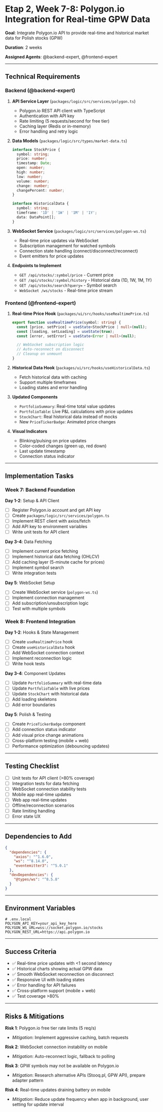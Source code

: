 # Etap 2, Week 7-8: Polygon.io Integration for Real-time GPW Data

**Goal**: Integrate Polygon.io API to provide real-time and historical market data for Polish stocks (GPW)

**Duration**: 2 weeks

**Assigned Agents**: @backend-expert, @frontend-expert

---

## Technical Requirements

### Backend (@backend-expert)

1. **API Service Layer** (`packages/logic/src/services/polygon.ts`)
   - Polygon.io REST API client with TypeScript
   - Authentication with API key
   - Rate limiting (5 requests/second for free tier)
   - Caching layer (Redis or in-memory)
   - Error handling and retry logic

2. **Data Models** (`packages/logic/src/types/market-data.ts`)

   ```typescript
   interface StockPrice {
     symbol: string;
     price: number;
     timestamp: Date;
     open: number;
     high: number;
     low: number;
     volume: number;
     change: number;
     changePercent: number;
   }

   interface HistoricalData {
     symbol: string;
     timeframe: '1D' | '1W' | '1M' | '1Y';
     data: DataPoint[];
   }
   ```

3. **WebSocket Service** (`packages/logic/src/services/polygon-ws.ts`)
   - Real-time price updates via WebSocket
   - Subscription management for watched symbols
   - Connection state handling (connect/disconnect/reconnect)
   - Event emitters for price updates

4. **Endpoints to Implement**
   - `GET /api/stocks/:symbol/price` - Current price
   - `GET /api/stocks/:symbol/history` - Historical data (1D, 1W, 1M, 1Y)
   - `GET /api/stocks/search?query=` - Symbol search
   - `WebSocket /ws/stocks` - Real-time price stream

### Frontend (@frontend-expert)

1. **Real-time Price Hook** (`packages/ui/src/hooks/useRealtimePrice.ts`)

   ```typescript
   export function useRealtimePrice(symbol: string) {
     const [price, setPrice] = useState<StockPrice | null>(null);
     const [loading, setLoading] = useState(true);
     const [error, setError] = useState<Error | null>(null);

     // WebSocket subscription logic
     // Auto-reconnect on disconnect
     // Cleanup on unmount
   }
   ```

2. **Historical Data Hook** (`packages/ui/src/hooks/useHistoricalData.ts`)
   - Fetch historical data with caching
   - Support multiple timeframes
   - Loading states and error handling

3. **Updated Components**
   - `PortfolioSummary`: Real-time total value updates
   - `PortfolioTable`: Live P&L calculations with price updates
   - `StockChart`: Real historical data instead of mocks
   - New `PriceTickerBadge`: Animated price changes

4. **Visual Indicators**
   - Blinking/pulsing on price updates
   - Color-coded changes (green up, red down)
   - Last update timestamp
   - Connection status indicator

---

## Implementation Tasks

### Week 7: Backend Foundation

**Day 1-2**: Setup & API Client

- [ ] Register Polygon.io account and get API key
- [ ] Create `packages/logic/src/services/polygon.ts`
- [ ] Implement REST client with axios/fetch
- [ ] Add API key to environment variables
- [ ] Write unit tests for API client

**Day 3-4**: Data Fetching

- [ ] Implement current price fetching
- [ ] Implement historical data fetching (OHLCV)
- [ ] Add caching layer (5-minute cache for prices)
- [ ] Implement symbol search
- [ ] Write integration tests

**Day 5**: WebSocket Setup

- [ ] Create WebSocket service (`polygon-ws.ts`)
- [ ] Implement connection management
- [ ] Add subscription/unsubscription logic
- [ ] Test with multiple symbols

### Week 8: Frontend Integration

**Day 1-2**: Hooks & State Management

- [ ] Create `useRealtimePrice` hook
- [ ] Create `useHistoricalData` hook
- [ ] Add WebSocket connection context
- [ ] Implement reconnection logic
- [ ] Write hook tests

**Day 3-4**: Component Updates

- [ ] Update `PortfolioSummary` with real-time data
- [ ] Update `PortfolioTable` with live prices
- [ ] Update `StockChart` with historical data
- [ ] Add loading skeletons
- [ ] Add error boundaries

**Day 5**: Polish & Testing

- [ ] Create `PriceTickerBadge` component
- [ ] Add connection status indicator
- [ ] Add visual price change animations
- [ ] Cross-platform testing (mobile + web)
- [ ] Performance optimization (debouncing updates)

---

## Testing Checklist

- [ ] Unit tests for API client (>80% coverage)
- [ ] Integration tests for data fetching
- [ ] WebSocket connection stability tests
- [ ] Mobile app real-time updates
- [ ] Web app real-time updates
- [ ] Offline/reconnection scenarios
- [ ] Rate limiting handling
- [ ] Error state UX

---

## Dependencies to Add

```json
{
  "dependencies": {
    "axios": "^1.6.0",
    "ws": "^8.14.0",
    "eventemitter3": "^5.0.1"
  },
  "devDependencies": {
    "@types/ws": "^8.5.8"
  }
}
```

---

## Environment Variables

```env
# .env.local
POLYGON_API_KEY=your_api_key_here
POLYGON_WS_URL=wss://socket.polygon.io/stocks
POLYGON_REST_URL=https://api.polygon.io
```

---

## Success Criteria

- ✅ Real-time price updates with <1 second latency
- ✅ Historical charts showing actual GPW data
- ✅ Smooth WebSocket reconnection on disconnect
- ✅ Responsive UI with loading states
- ✅ Error handling for API failures
- ✅ Cross-platform support (mobile + web)
- ✅ Test coverage >80%

---

## Risks & Mitigations

**Risk 1**: Polygon.io free tier rate limits (5 req/s)

- _Mitigation_: Implement aggressive caching, batch requests

**Risk 2**: WebSocket connection instability on mobile

- _Mitigation_: Auto-reconnect logic, fallback to polling

**Risk 3**: GPW symbols may not be available on Polygon.io

- _Mitigation_: Research alternative APIs (Stooq.pl, GPW API), prepare adapter pattern

**Risk 4**: Real-time updates draining battery on mobile

- _Mitigation_: Reduce update frequency when app in background, user setting for update interval
